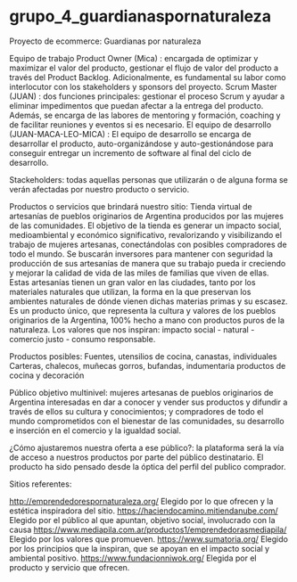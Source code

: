 # grupo_4_guardianaspornaturaleza
Proyecto de ecommerce: Guardianas por naturaleza 

Equipo de trabajo 
Product Owner (Mica) : encargada de optimizar y maximizar el valor del producto, gestionar el flujo de valor del producto a través del Product Backlog. Adicionalmente, es fundamental su labor como interlocutor con los stakeholders y sponsors del proyecto.
Scrum Master (JUAN) : dos funciones principales: gestionar el proceso Scrum y ayudar a eliminar impedimentos que puedan afectar a la entrega del producto. Además, se encarga de las labores de mentoring y formación, coaching y de facilitar reuniones y eventos si es necesario.
El equipo de desarrollo  (JUAN-MACA-LEO-MICA) : El equipo de desarrollo se encarga de desarrollar el producto, auto-organizándose y auto-gestionándose para conseguir entregar un incremento de software al final del ciclo de desarrollo.

Stackeholders: todas aquellas personas que utilizarán o de alguna forma se verán afectadas por nuestro producto o servicio. 

Productos o servicios que brindará nuestro sitio: Tienda virtual de artesanías de pueblos originarios de Argentina producidos por las mujeres de las comunidades.
El objetivo de la tienda es generar un impacto social, medioambiental y económico significativo, revalorizando y visibilizando el trabajo de mujeres artesanas, conectándolas con posibles compradores de todo el mundo. Se buscarán inversores para mantener con seguridad la producción de sus artesanías de manera que su trabajo pueda ir creciendo y mejorar la calidad de vida de las miles de familias que viven de ellas.
Estas artesanías tienen un gran valor en las ciudades, tanto por los materiales naturales que utilizan, 
la forma en la que preservan los ambientes naturales de dónde vienen dichas materias primas y su escasez. 
Es un producto único, que representa la cultura y valores de los pueblos originarios de la Argentina, 100% hecho a mano con productos puros de la naturaleza. 
Los valores que nos inspiran: impacto social - natural - comercio justo - consumo responsable.  

Productos posibles: 
Fuentes, utensilios de cocina, canastas, individuales 
Carteras, chalecos, 
muñecas 
gorros, bufandas, indumentaria
productos de cocina y decoración 


Público objetivo multinivel: mujeres artesanas de pueblos originarios de Argentina interesadas en dar a conocer y vender sus productos y difundir a través de ellos su cultura y conocimientos; y compradores de todo el mundo comprometidos con el bienestar de las comunidades, su desarrollo e inserción en el comercio y la igualdad social.

¿Cómo ajustaremos nuestra oferta a ese público?: la plataforma será la vía de acceso a nuestros productos por parte del público destinatario. El producto ha sido pensado desde la óptica del perfil del publico comprador.

Sitios referentes: 

http://emprendedorespornaturaleza.org/ Elegido por lo que ofrecen y la estética inspiradora del sitio. 
https://haciendocamino.mitiendanube.com/ Elegido por el público al que apuntan, objetivo social, involucrado con la causa 
https://www.mediapila.com.ar/productos1/emprendedorasmediapila/ Elegido por los valores que promueven. 
https://www.sumatoria.org/ Elegido por los principios que la inspiran, que se apoyan en el impacto social y ambiental positivo. 
https://www.fundacionniwok.org/ Elegida por el producto y servicio que ofrecen.


